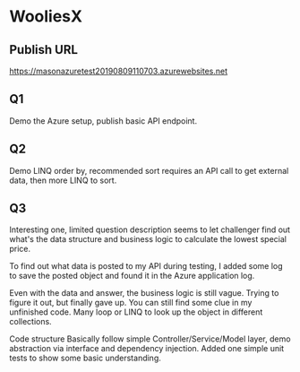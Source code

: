 # WooliesX

## Publish URL
https://masonazuretest20190809110703.azurewebsites.net

## Q1
Demo the Azure setup, publish basic API endpoint.

## Q2
Demo  LINQ  order by, recommended sort requires an API call to get external data, then more LINQ to sort.

## Q3
Interesting one, limited question description seems to let challenger find out what's the data structure and business logic to calculate the lowest special price.

To find out what data is posted to my API during testing, I added some log to save the posted object and found it in the Azure application log.

Even with the data and answer, the business logic is still vague. Trying to figure it out, but finally gave up. You can still find some clue in my unfinished code. Many loop or LINQ to look up the object in different collections.

Code structure
Basically follow simple Controller/Service/Model layer, demo abstraction via interface and dependency injection. Added one simple unit tests to show some basic understanding.
